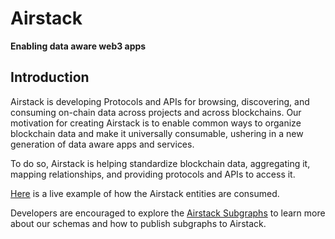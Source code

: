 # Airstack

**Enabling data aware web3 apps**

## Introduction

Airstack is developing Protocols and APIs for browsing, discovering, and consuming on-chain data across projects and across blockchains. Our motivation for creating Airstack is to enable common ways to organize blockchain data and make it universally consumable, ushering in a new generation of data aware apps and services.

To do so, Airstack is helping standardize blockchain data, aggregating it, mapping relationships, and providing protocols and APIs to access it.

[Here](https://app.airstack.xyz/) is a live example of how the Airstack entities are consumed.

Developers are encouraged to explore the [Airstack Subgraphs](https://github.com/Airstack-xyz/airstack-subgraph) to learn more about our schemas and how to publish subgraphs to Airstack. 
